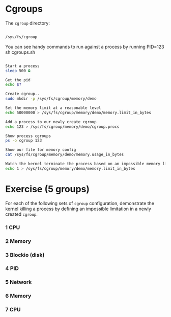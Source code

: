 # Cgroups

The `cgroup` directory:

```bash

/sys/fs/cgroup

```

You can see handy commands to run against a process by running PID=123 sh cgroups.sh 

```bash

Start a process
sleep 500 &

Get the pid
echo $?

Create cgroup..
sudo mkdir -p /sys/fs/cgroup/memory/demo

Set the memory limit at a reasonable level
echo 50000000 > /sys/fs/cgroup/memory/demo/memory.limit_in_bytes

Add a process to our newly create cgroup
echo 123 > /sys/fs/cgroup/memory/demo/cgroup.procs

Show process cgroups
ps -o cgroup 123

Show our file for memory config
cat /sys/fs/cgroup/memory/demo/memory.usage_in_bytes

Watch the kernel terminate the process based on an impossible memory limitation
echo 1 > /sys/fs/cgroup/memory/demo/memory.limit_in_bytes

```

# Exercise (5 groups)

For each of the following sets of `cgroup` configuration, demonstrate the kernel killing a process by defining an impossible limitation in a newly created `cgroup`. 

### 1 CPU

### 2 Memory

### 3 Blockio (disk)

### 4 PID

### 5 Network 

### 6 Memory 

### 7 CPU

